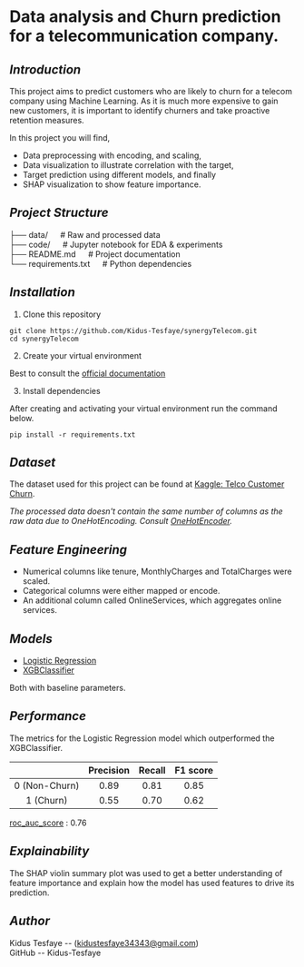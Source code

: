 ﻿# Data analysis and Churn prediction for a telecommunication company. 


## *Introduction*
This project aims to predict customers who are likely to churn for a telecom company using Machine Learning. As it is much more expensive to gain new customers, it is important to identify churners and take proactive retention measures. <br>

In this project you will find, 
- Data preprocessing with encoding, and scaling,       
- Data visualization to illustrate correlation with the target,
- Target prediction using different models, and finally
- SHAP visualization to show feature importance. 


## *Project Structure*

├── data/     &emsp;            # Raw and processed data <br>
├── code/       &emsp;     # Jupyter notebook for EDA & experiments <br>
├── README.md      &emsp;       # Project documentation <br>
└── requirements.txt   &emsp;   # Python dependencies <br>


## *Installation*

1. Clone this repository <br>

``` console
git clone https://github.com/Kidus-Tesfaye/synergyTelecom.git
cd synergyTelecom 
```

2. Create your virtual environment <br>

Best to consult the [official documentation](https://docs.python.org/3/library/venv.html) <br>

3. Install dependencies <br>

After creating and activating your virtual environment run the command below.

``` console
pip install -r requirements.txt
```

## *Dataset*

The dataset used for this project can be found at [Kaggle: Telco Customer Churn](https://www.kaggle.com/datasets/blastchar/telco-customer-churn).

*The processed data doesn't contain the same number of columns as the raw data due to OneHotEncoding. Consult [OneHotEncoder](https://scikit-learn.org/stable/modules/generated/sklearn.preprocessing.OneHotEncoder.html).*


## *Feature Engineering*
- Numerical columns like tenure, MonthlyCharges and TotalCharges were scaled.
- Categorical columns were either mapped or encode.
- An additional column called OnlineServices, which aggregates online services.

## *Models*

- [Logistic Regression ](https://scikit-learn.org/stable/modules/generated/sklearn.linear_model.LogisticRegression.html)
- [XGBClassifier](https://xgboost.readthedocs.io/en/stable/python/python_api.html#xgboost.XGBClassifier) <br>

Both with baseline parameters. 


## *Performance*

The metrics for the Logistic Regression model which outperformed the XGBClassifier.

|  | Precision | Recall | F1 score |
|:---:|:---:|:---:|:---:|
| 0 (Non-Churn) | 0.89 | 0.81 | 0.85 |
| 1 (Churn) | 0.55 | 0.70 | 0.62 | 

[roc_auc_score](https://scikit-learn.org/stable/modules/generated/sklearn.metrics.roc_auc_score.html) : 0.76


## *Explainability*

The SHAP violin summary plot was used to get a better understanding of feature importance and explain how the model has used features to drive its prediction. 


## *Author*

Kidus Tesfaye -- (kidustesfaye34343@gmail.com) <br>
GitHub -- Kidus-Tesfaye
